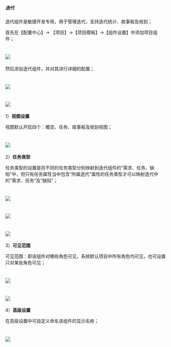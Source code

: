 ##### 迭代

迭代组件是敏捷开发专用，用于管理迭代，支持迭代统计、故事板及规划；

首先在【配置中心】→ 【项目】→【项目模板】→【组件设置】中添加项目组件；

# ![](/assets/3组件管理-添加项目组件1.png)

然后添加迭代组件，并对其进行详细的配置；

# ![](/assets/10项目组件-迭代.png)

# ![](/assets/10项目组件-迭代1.png)

1）**视图设置**

视图默认开启四个：概览、任务、故事板及规划视图；

# ![](/assets/10项目组件-视图设置1.png)

2）**任务类型**

任务类型的设置是将不同的任务类型分别映射到迭代组件的“需求、任务、缺陷”中，但只有任务属性当中包含“所属迭代”属性的任务类型才可以映射迭代中的“需求、任务“及“缺陷”；

# ![](/assets/10项目组件-任务类型1.png)

# ![](/assets/10项目组件-任务类型3.png)

# ![](/assets/10项目组件-任务类型4.png)

3）**可见范围**

可见范围：即该组件对哪些角色可见，系统默认项目中所有角色均可见，也可设置只对某些角色可见；

# ![](/assets/10项目组件-迭代-可见范围.png)

# ![](/assets/10项目组件-迭代-可见范围1.png)

4）**高级设置**

在高级设置中可自定义命名该组件的显示名称；

# ![](/assets/10项目组件-迭代-高级设置.png)



